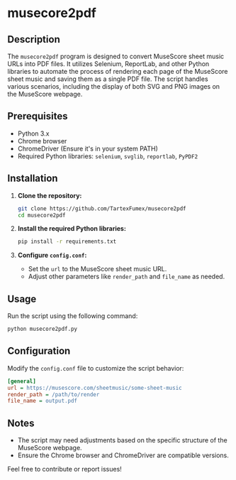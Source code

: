 # musecore2pdf

## Description
The `musecore2pdf` program is designed to convert MuseScore sheet music URLs into PDF files. It utilizes Selenium, ReportLab, and other Python libraries to automate the process of rendering each page of the MuseScore sheet music and saving them as a single PDF file. The script handles various scenarios, including the display of both SVG and PNG images on the MuseScore webpage.

## Prerequisites
- Python 3.x
- Chrome browser
- ChromeDriver (Ensure it's in your system PATH)
- Required Python libraries: `selenium`, `svglib`, `reportlab`, `PyPDF2`

## Installation
1. **Clone the repository:**
   ```bash
   git clone https://github.com/TartexFumex/musecore2pdf
   cd musecore2pdf
   ```

2. **Install the required Python libraries:**
   ```bash
   pip install -r requirements.txt
   ```

3. **Configure `config.conf`:**
   - Set the `url` to the MuseScore sheet music URL.
   - Adjust other parameters like `render_path` and `file_name` as needed.

## Usage
Run the script using the following command:
```bash
python musecore2pdf.py
```

## Configuration
Modify the `config.conf` file to customize the script behavior:
```ini
[general]
url = https://musescore.com/sheetmusic/some-sheet-music
render_path = /path/to/render
file_name = output.pdf
```

## Notes
- The script may need adjustments based on the specific structure of the MuseScore webpage.
- Ensure the Chrome browser and ChromeDriver are compatible versions.

Feel free to contribute or report issues!

